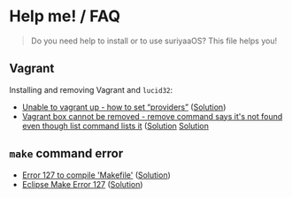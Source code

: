 # Help me! / FAQ
> Do you need help to install or to use suriyaaOS? This file helps you!

## Vagrant

Installing and removing Vagrant and `lucid32`:
* [Unable to vagrant up - how to set “providers”](http://stackoverflow.com/questions/29450437/unable-to-vagrant-up-how-to-set-providers) ([Solution](http://stackoverflow.com/a/32930162/5157221))
* [Vagrant box cannot be removed - remove command says it's not found even though list command lists it](http://stackoverflow.com/questions/15994097/vagrant-box-cannot-be-removed-remove-command-says-its-not-found-even-though-l) ([Solution](http://stackoverflow.com/a/15994114/5157221) [Solution](http://stackoverflow.com/a/15994114/5157221)

## `make` command error

* [Error 127 to compile 'Makefile'](http://stackoverflow.com/questions/17712213/error-127-to-compile-makefile) ([Solution](http://stackoverflow.com/a/17712334/5157221))
* [Eclipse Make Error 127](http://stackoverflow.com/questions/3478877/eclipse-make-error-127) ([Solution](http://stackoverflow.com/a/3479872/5157221))
